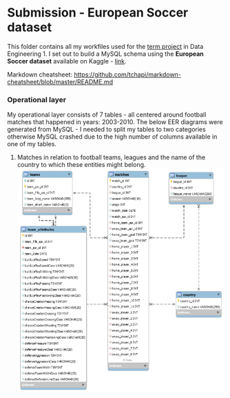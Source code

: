 # Submission - European Soccer dataset #

This folder contains all my workfiles used for the [term project](https://github.com/salacika/DE1SQL/tree/master/SQL6#homework) in Data Engineering 1. I set out to build a MySQL schema using the **European Soccer dataset** available on Kaggle - [link](https://www.kaggle.com/hugomathien/soccer/home).

Markdown cheatsheet: https://github.com/tchapi/markdown-cheatsheet/blob/master/README.md

###  Operational layer ###


My operational layer consists of 7 tables - all centered around football matches that happened in years: 2003-2010. The below EER diagrams were generated from MySQL - I needed to split my tables to two categories otherwise MySQL crashed due to the high number of columns available in one of my tables. 

1.  Matches in relation to football teams, leagues and the name of the country to which these entities might belong. 
    ![Database diagram](/TERM_DE1/EER_diagramm_without_players.png)